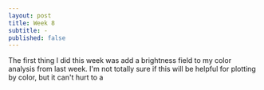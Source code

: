 ```yaml
---
layout: post
title: Week 8
subtitle: -
published: false
---
```

The first thing I did this week was add a brightness field to my color analysis from last week. I'm not totally sure if this will be helpful for plotting by color, but it can't hurt to a
